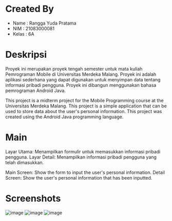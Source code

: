 # Created By
- Name   : Rangga Yuda Pratama
- NIM    : 21083000081
- Kelas  : 6A

# Deskripsi
Proyek ini merupakan proyek tengah semester untuk mata kuliah Pemrograman Mobile di Universitas Merdeka Malang.
Proyek ini adalah aplikasi sederhana yang dapat digunakan untuk menyimpan data tentang informasi pribadi pengguna.
Proyek ini dibangun menggunakan bahasa pemrograman Android Java.

This project is a midterm project for the Mobile Programming course at the Universitas Merdeka Malang. 
This project is a simple application that can be used to store data about the user's personal information. 
This project was created using the Android Java programming language.

# Main
Layar Utama: Menampilkan formulir untuk memasukkan informasi pribadi pengguna.
Layar Detail: Menampilkan informasi pribadi pengguna yang telah dimasukkan.

Main Screen: Show the form to input the user's personal information.
Detail Screen: Show the user's personal information that has been inputted.

# Screenshots
![image](https://github.com/Ex-Lord-Ryu/UTS_Pemrograman_Mobile/assets/135092655/42659e06-7151-406f-b3ce-024fcedc356c)
![image](https://github.com/Ex-Lord-Ryu/UTS_Pemrograman_Mobile/assets/135092655/e6bada1f-14f6-4eab-b95a-0ebdbcfd724c)
![image](https://github.com/Ex-Lord-Ryu/UTS_Pemrograman_Mobile/assets/135092655/9e9364b2-dd6e-4fa0-b3b2-923f7eefa453)
